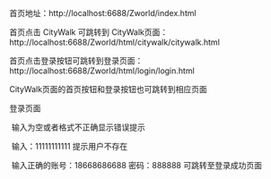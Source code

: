 首页地址：http://localhost:6688/Zworld/index.html

首页点击 CityWalk 可跳转到 CityWalk页面：http://localhost:6688/Zworld/html/citywalk/citywalk.html

首页点击登录按钮可跳转到登录页面：http://localhost:6688/Zworld/html/login/login.html

 CityWalk页面的首页按钮和登录按钮也可跳转到相应页面

登录页面

​	输入为空或者格式不正确显示错误提示

​	输入：11111111111 	提示用户不存在

​	输入正确的账号：18668686688   密码：888888	可跳转至登录成功页面



